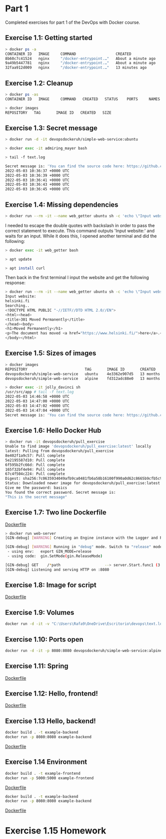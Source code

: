 # Part 1
Completed exercises for part 1 of the DevOps with Docker course.

## Exercise 1.1: Getting started

```bash
> docker ps -a
CONTAINER ID   IMAGE     COMMAND                  CREATED              STATUS                          PORTS     NAMES
8b60c7c41524   nginx     "/docker-entrypoint.…"   About a minute ago   Up About a minute               80/tcp    peaceful_merkle
9a49b5447781   nginx     "/docker-entrypoint.…"   About a minute ago   Exited (0) 3 seconds ago                  priceless_stonebraker
32faa912d009   nginx     "/docker-entrypoint.…"   13 minutes ago       Exited (0) About a minute ago             recursing_lovelace
```

## Exercise 1.2: Cleanup

```bash
> docker ps -as
CONTAINER ID   IMAGE     COMMAND   CREATED   STATUS    PORTS     NAMES     SIZE
```
```bash
> docker images
REPOSITORY   TAG       IMAGE ID   CREATED   SIZE
```

## Exercise 1.3: Secret message

```bash
> docker run -d -it devopsdockeruh/simple-web-service:ubuntu
```
```bash
> docker exec -it admiring_mayer bash
```
```bash
> tail -f text.log
```
```bash
Secret message is: 'You can find the source code here: https://github.com/docker-hy'
2022-05-03 10:36:37 +0000 UTC
2022-05-03 10:36:39 +0000 UTC
2022-05-03 10:36:41 +0000 UTC
2022-05-03 10:36:43 +0000 UTC
2022-05-03 10:36:45 +0000 UTC
```

## Exercise 1.4: Missing dependencies

```bash
> docker run --rm -it --name web_getter ubuntu sh -c 'echo \"Input website:\"; read website; echo \"Searching..\"; sleep 1; curl $website;'
```
I needed to escape the double quotes with backslash in order to pass the correct statement to execute.
This command outputs 'Input website:' and waits for an input. While it does this, I opened another terminal and did the following:
```bash
> docker exec -it web_getter bash
```
```bash
> apt update
```
```bash
> apt install curl
```
Then back in the first terminal I input the website and get the following response:
```bash
> docker run --rm -it --name web_getter ubuntu sh -c 'echo \"Input website:\"; read website; echo \"Searching..\"; sleep 1; curl $website;'
Input website:
helsinki.fi
Searching..
<!DOCTYPE HTML PUBLIC "-//IETF//DTD HTML 2.0//EN">
<html><head>
<title>301 Moved Permanently</title>
</head><body>
<h1>Moved Permanently</h1>
<p>The document has moved <a href="https://www.helsinki.fi/">here</a>.</p>
</body></html>
```

## Exercise 1.5: Sizes of images

```bash
> docker images
REPOSITORY                          TAG       IMAGE ID       CREATED         SIZE
devopsdockeruh/simple-web-service   ubuntu    4e3362e907d5   13 months ago   83MB
devopsdockeruh/simple-web-service   alpine    fd312adc88e0   13 months ago   15.7MB
```
```bash
> docker exec -it jolly_davinci sh
/usr/src/app # tail -f text.log
2022-05-03 14:46:58 +0000 UTC
2022-05-03 14:47:00 +0000 UTC
2022-05-03 14:47:02 +0000 UTC
2022-05-03 14:47:04 +0000 UTC
Secret message is: 'You can find the source code here: https://github.com/docker-hy'
```

## Exercise 1.6: Hello Docker Hub

```bash
> docker run -it devopsdockeruh/pull_exercise
Unable to find image 'devopsdockeruh/pull_exercise:latest' locally
latest: Pulling from devopsdockeruh/pull_exercise
8e402f1a9c57: Pull complete
5e2195587d10: Pull complete
6f595b2fc66d: Pull complete
165f32bf4e94: Pull complete
67c4f504c224: Pull complete
Digest: sha256:7c0635934049afb9ca0481fb6a58b16100f990a0d62c8665b9cfb5c9ada8a99f
Status: Downloaded newer image for devopsdockeruh/pull_exercise:latest
Give me the password: basics
You found the correct password. Secret message is:
"This is the secret message"
```


## Exercise 1.7: Two line Dockerfile

[Dockerfile](./1.7/Dockerfile)
```bash
> docker run web-server
[GIN-debug] [WARNING] Creating an Engine instance with the Logger and Recovery middleware already attached.

[GIN-debug] [WARNING] Running in "debug" mode. Switch to "release" mode in production.
 - using env:   export GIN_MODE=release
 - using code:  gin.SetMode(gin.ReleaseMode)

[GIN-debug] GET    /*path                    --> server.Start.func1 (3 handlers)
[GIN-debug] Listening and serving HTTP on :8080
```

## Exercise 1.8: Image for script

[Dockerfile](./1.8/Dockerfile)


## Exercise 1.9: Volumes

```bash
docker run -d -it -v "C:\Users\Rafa9\OneDrive\Escritorio\devops\text.log:/usr/src/app/text.log" devopsdockeruh/simple-web-service:alpine
```

## Exercise 1.10: Ports open

```bash
docker run -d -it -p 8080:8080 devopsdockeruh/simple-web-service:alpine server
```

## Exercise 1.11: Spring

[Dockerfile](./1.11/Dockerfile)


## Exercise 1.12: Hello, frontend!

[Dockerfile](./1.12/Dockerfile)


## Exercise 1.13 Hello, backend!

```bash
docker build . -t example-backend
docker run -p 8080:8080 example-backend
```
[Dockerfile](./1.13/Dockerfile)


## Exercise 1.14 Environment

```bash
docker build . -t example-frontend
docker run -p 5000:5000 example-frontend
```
[Dockerfile](./1.14/Frontend/Dockerfile)

```bash
docker build . -t example-backend
docker run -p 8080:8080 example-backend
```
[Dockerfile](./1.14/Backend/Dockerfile)


# Exercise 1.15 Homework


